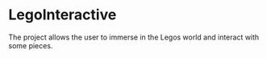 # LegoInteractive
The project allows the user to immerse in the Legos world and interact with some pieces.
